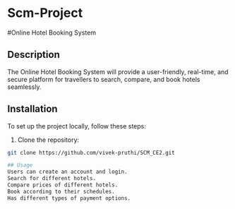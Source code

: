 # Scm-Project
#Online Hotel Booking System

## Description
The Online Hotel Booking System will provide a user-friendly, real-time, and secure platform for travellers to search, compare, and book hotels seamlessly.

## Installation
To set up the project locally, follow these steps:
1. Clone the repository:
```bash
git clone https://github.com/vivek-pruthi/SCM_CE2.git

## Usage
Users can create an account and login.
Search for different hotels.
Compare prices of different hotels.
Book according to their schedules.
Has different types of payment options.